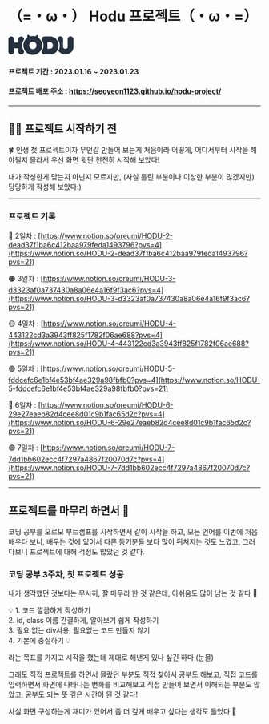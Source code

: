 # 

### 

# （=・ω・） Hodu 프로젝트（・ω・=）
![Logo-head.png](img%2FLogo-head.png)

#### 프로젝트 기간 : 2023.01.16 ~ 2023.01.23
#### 프로젝트 배포 주소 : https://seoyeon1123.github.io/hodu-project/

---

## 👊🏻 프로젝트 시작하기 전

🍀 인생 첫 프로젝트이자 무언갈 만들어 보는게 처음이라 어떻게, 어디서부터 시작을 해야될지 몰라서 우선 화면 윗단 천천히 시작해 보았다!

내가 작성한게 맞는지 아닌지 모르지만, (사실 틀린 부분이나 이상한 부분이 많겠지만) 당당하게 작성해 보았다:)

---

### 프로젝트 기록

🔴 2일차 : [https://www.notion.so/oreumi/HODU-2-dead37f1ba6c412baa979feda1493796?pvs=4](https://www.notion.so/HODU-2-dead37f1ba6c412baa979feda1493796?pvs=21)

🟠 3일차 : [https://www.notion.so/oreumi/HODU-3-d3323af0a737430a8a06e4a16f9f3ac6?pvs=4](https://www.notion.so/HODU-3-d3323af0a737430a8a06e4a16f9f3ac6?pvs=21)

🟡 4일차 : [https://www.notion.so/oreumi/HODU-4-443122cd3a3943ff825f1782f06ae688?pvs=4](https://www.notion.so/HODU-4-443122cd3a3943ff825f1782f06ae688?pvs=21)

🟢 5일차 : [https://www.notion.so/oreumi/HODU-5-fddcefc6e1bf4e53bf4ae329a98fbfb0?pvs=4](https://www.notion.so/HODU-5-fddcefc6e1bf4e53bf4ae329a98fbfb0?pvs=21)

🔵 6일차 : [https://www.notion.so/oreumi/HODU-6-29e27eaeb82d4cee8d01c9b1fac65d2c?pvs=4](https://www.notion.so/HODU-6-29e27eaeb82d4cee8d01c9b1fac65d2c?pvs=21)

🟣 7일차 : [https://www.notion.so/oreumi/HODU-7-7dd1bb602ecc4f7297a4867f20070d7c?pvs=4](https://www.notion.so/HODU-7-7dd1bb602ecc4f7297a4867f20070d7c?pvs=21)

---

## 프로젝트를 마무리 하면서 🥳

코딩 공부를 오르모 부트캠프를 시작하면서 같이 시작을 하고, 모든 언어를 이번에 처음 배우다 보니,  배우는 것에 있어서 다른 동기분들 보다 많이 뒤쳐지는 것도 느꼈고, 그러다보니 프로젝트에 대해 걱정도 많았던 것 같다. 

### 코딩 공부 3주차, 첫 프로젝트 성공

내가 생각했던 것보다는 무사히, 잘 마무리 한 것 같은데, 아쉬움도 많이 남는 것 같다 🙂

<aside>
💡 
  1. 코드 깔끔하게 작성하기 <br>
2. id, class 이름 간결하게, 알아보기 쉽게 작성하기<br>
3. 필요 없는 div사용, 필요없는 코드 만들지 않기<br>
4. 기본에 충실하기 💡

</aside>

라는 목표를 가지고 시작을 했는데 제대로 해낸게 있나 싶긴 하다 (눈물)

그래도 직접 프로젝트를 하면서 몰랐던 부분도 직접 찾아서 공부도 해보고, 직접 코드를 입력하면서 화면에 나타나는 변화를 비교해보고 직접 만들어 보면서 이해되는 부분도 많았고, 공부도 되는 뜻 깊은 시간이 된 것 같다!

사실 화면 구성하는게 재미가 있어서 좀 더 깊게 배우고 싶다는 생각도 들었다 🙂
